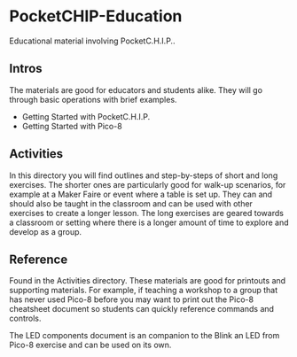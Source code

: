 # PocketCHIP-Education
Educational material involving PocketC.H.I.P..

## Intros
The materials are good for educators and students alike. They will go through basic operations with brief examples.

* Getting Started with PocketC.H.I.P.
* Getting Started with Pico-8

## Activities
In this directory you will find outlines and step-by-steps of short and long exercises. The shorter ones are particularly good for walk-up scenarios, for example at a Maker Faire or event where a table is set up. They can and should also be taught in the classroom and can be used with other exercises to create a longer lesson. The long exercises are geared towards a classroom or setting where there is a longer amount of time to explore and develop as a group.

## Reference 
Found in the Activities directory. These materials are good for printouts and supporting materials. For example, if teaching a workshop to a group that has never used Pico-8 before you may want to print out the Pico-8 cheatsheet document so students can quickly reference commands and controls. 

The LED components document is an companion to the Blink an LED from Pico-8 exercise and can be used on its own.